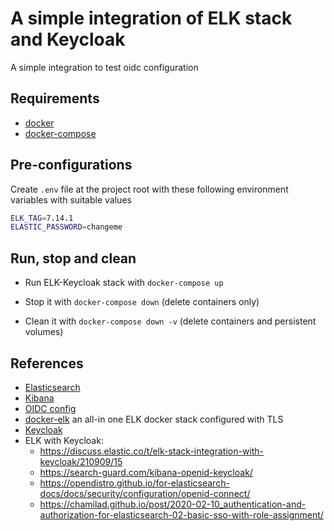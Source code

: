 # A simple integration of ELK stack and Keycloak

A simple integration to test oidc configuration

## Requirements

- [docker]()
- [docker-compose]()

## Pre-configurations

Create `.env` file at the project root with these following environment variables with suitable values

```sh
ELK_TAG=7.14.1
ELASTIC_PASSWORD=changeme
```

## Run, stop and clean

- Run ELK-Keycloak stack with `docker-compose up`

- Stop it with `docker-compose down` (delete containers only)

- Clean it with `docker-compose down -v` (delete containers and persistent volumes)

## References

- [Elasticsearch](https://www.elastic.co/guide/en/elasticsearch/reference/current/docker.html)
- [Kibana](https://www.elastic.co/guide/en/kibana/current/docker.html)
- [OIDC config](https://www.elastic.co/guide/en/elasticsearch/reference/current/oidc-guide.html)
- [docker-elk](https://github.com/deviantony/docker-elk/tree/tls) an all-in one ELK docker stack configured with TLS
- [Keycloak]()
- ELK with Keycloak:
  * https://discuss.elastic.co/t/elk-stack-integration-with-keycloak/210909/15
  * https://search-guard.com/kibana-openid-keycloak/
  * https://opendistro.github.io/for-elasticsearch-docs/docs/security/configuration/openid-connect/
  * https://chamilad.github.io/post/2020-02-10_authentication-and-authorization-for-elasticsearch-02-basic-sso-with-role-assignment/  
